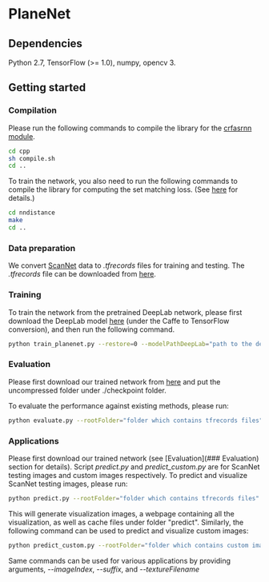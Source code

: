 # PlaneNet

## Dependencies
Python 2.7, TensorFlow (>= 1.0), numpy, opencv 3.

## Getting started
### Compilation
Please run the following commands to compile the library for the [crfasrnn module](https://github.com/sadeepj/crfasrnn_keras).
```bash
cd cpp
sh compile.sh
cd ..
```

To train the network, you also need to run the following commands to compile the library for computing the set matching loss. (See [here](https://github.com/fanhqme/PointSetGeneration) for details.)
```bash
cd nndistance
make
cd ..
```

### Data preparation
We convert [ScanNet](http://www.scan-net.org/) data to *.tfrecords* files for training and testing. The *.tfrecords* file can be downloaded from [here](https://mega.nz/#!IvAixABb!PD3wJtXX_6W3qtfKZQtl_P07mYPLwWst3cwbvuTXlSY).

### Training
To train the network from the pretrained DeepLab network, please first download the DeepLab model [here](https://github.com/DrSleep/tensorflow-deeplab-resnet) (under the Caffe to TensorFlow conversion), and then run the following command.
```bash
python train_planenet.py --restore=0 --modelPathDeepLab="path to the deep lab model" --rootFolder="folder which contains tfrecords files"
```

### Evaluation
Please first download our trained network from [here](https://mega.nz/#!sjpT2DiQ!Uo-6hxyldmtnPoKk3TTdUHKZADRGy6nIPlmAeVzJs_8) and put the uncompressed folder under ./checkpoint folder.

To evaluate the performance against existing methods, please run:
```bash
python evaluate.py --rootFolder="folder which contains tfrecords files"
```

### Applications
Please first download our trained network (see [Evaluation](### Evaluation) section for details). Script *predict.py* and *predict_custom.py* are for ScanNet testing images and custom images respectively. To predict and visualize ScanNet testing images, please run:

```bash
python predict.py --rootFolder="folder which contains tfrecords files" [--startIndex=0] [--numImages=30]
```

This will generate visualization images, a webpage containing all the visualization, as well as cache files under folder "predict". Similarly, the following command can be used to predict and visualize custom images:

```bash
python predict_custom.py --rootFolder="folder which contains custom images"
```

Same commands can be used for various applications by providing arguments, *--imageIndex*, *--suffix*, and *--textureFilename*

